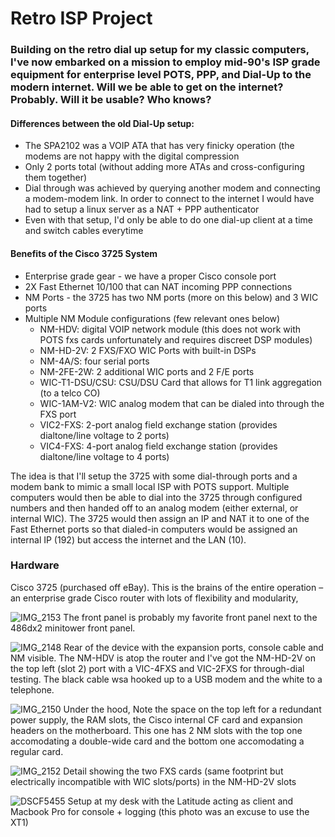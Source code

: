 # Retro ISP Project

### Building on the retro dial up setup for my classic computers, I've now embarked on a mission to employ mid-90's ISP grade equipment for enterprise level POTS, PPP, and Dial-Up to the modern internet. Will we be able to get on the internet? Probably. Will it be usable? Who knows?

#### Differences between the old Dial-Up setup: 
  - The SPA2102 was a VOIP ATA that has very finicky operation (the modems are not happy with the digital compression
  - Only 2 ports total (without adding more ATAs and cross-configuring them together)
  - Dial through was achieved by querying another modem and connecting a modem-modem link. In order to connect to the internet I would have had to setup a linux server as a NAT + PPP authenticator
  - Even with that setup, I'd only be able to do one dial-up client at a time and switch cables everytime

#### Benefits of the Cisco 3725 System 
  - Enterprise grade gear - we have a proper Cisco console port
  - 2X Fast Ethernet 10/100 that can NAT incoming PPP connections
  - NM Ports - the 3725 has two NM ports (more on this below) and 3 WIC ports
  - Multiple NM Module configurations (few relevant ones below)
      - NM-HDV: digital VOIP network module (this does not work with POTS fxs cards unfortunately and requires discreet DSP modules) 
      - NM-HD-2V: 2 FXS/FXO WIC Ports with built-in DSPs
      - NM-4A/S: four serial ports
      - NM-2FE-2W: 2 additional WIC ports and 2 F/E ports
      - WIC-T1-DSU/CSU: CSU/DSU Card that allows for T1 link aggregation (to a telco CO)
      - WIC-1AM-V2: WIC analog modem that can be dialed into through the FXS port
      - VIC2-FXS: 2-port analog field exchange station (provides dialtone/line voltage to 2 ports)
      - VIC4-FXS: 4-port analog field exchange station (provides dialtone/line voltage to 4 ports)

The idea is that I'll setup the 3725 with some dial-through ports and a modem bank to mimic a small local ISP with POTS support. Multiple computers would then be able to dial into the 3725 through configured numbers and then handed off to an analog modem (either external, or internal WIC). The 3725 would then assign an IP and NAT it to one of the Fast Ethernet ports so that dialed-in computers would be assigned an internal IP (192) but access the internet and the LAN (10). 

### Hardware
Cisco 3725 (purchased off eBay). This is the brains of the entire operation – an enterprise grade Cisco router with lots of flexibility and modularity,

![IMG_2153](https://github.com/user-attachments/assets/2aeb13c7-9029-4531-9e04-83fb3192aba5)
The front panel is probably my favorite front panel next to the 486dx2 minitower front panel.

![IMG_2148](https://github.com/user-attachments/assets/08e56032-d946-453b-85d4-1121e2713bc3)
Rear of the device with the expansion ports, console cable and NM visible. The NM-HDV is atop the router and I've got the NM-HD-2V on the top left (slot 2) port with a VIC-4FXS and VIC-2FXS for through-dial testing. The black cable wsa hooked up to a USB modem and the white to a telephone. 

![IMG_2150](https://github.com/user-attachments/assets/e132de8b-9b08-415c-baad-84d12ead1c12)
Under the hood, Note the space on the top left for a redundant power supply, the RAM slots, the Cisco internal CF card and expansion headers on the motherboard. This one has 2 NM slots with the top one accomodating a double-wide card and the bottom one accomodating a regular card. 

![IMG_2152](https://github.com/user-attachments/assets/a14d87af-b40e-4862-9d0a-affe27407741)
Detail showing the two FXS cards (same footprint but electrically incompatible with WIC slots/ports) in the NM-HD-2V slots

![DSCF5455](https://github.com/user-attachments/assets/f87e068e-f573-46b3-b757-574ccfe3ef92)
Setup at my desk with the Latitude acting as client and Macbook Pro for console + logging (this photo was an excuse to use the XT1)


